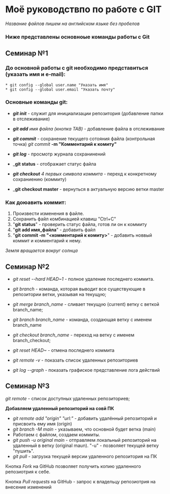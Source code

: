 # Моё руководствпо по работе с GIT 
*Название файлов пишем на английском языке без пробелов*


### Ниже представлены основноые команды работы с Git

## Семинар №1
### До основной работы с git необходимо представиться (указать имя и e-mail):

    * git config --global user.name "Указать имя" 
    * git config --global user.email "Указать почту"

###  Основные команды git:
* _**git init**_ -  служит для инициализации репозитория (добавление папки в отслеживание)

* _**git add**_ *имя файла (кнопка TAB)* - добавление файла в отслеживание 

* _**git commit**_ - сохранение текущего сотояния файла (контрольная точка) *git commit* **-m "Комментарий к комиту"** 

* _**git log**_ - просмотр журнала сохранинений 

* _**git status** - отображает статус файла

* _**git checkout** 4 первых символа коммита_ - перехд к конкретному сохраниению (коммиту)
* _**git checkout master** - вернуться в актуальную версию ветки master

### Как доюавить коммит:
1. Произвести изменения в файле.
2. Сохранить файл комбинацией клавиш "Ctrl+C"
3. "**git status**" - проверить статус файла, готов ли он к коммиту
4. "**git add имя_файла**" - добавить файл
5. "**git commit -m "<комментарий к комиту>**" - добавить новвый коммит и комментарий к нему.

*Земля вращается вокруг солнца*

## Семинар №2

* *git reset --hard HEAD~1* - полное удаление последнего коммита.

* *git branch* - команда, которая выводит все существующие в репозитории ветки, указывая на текущую; 
* *git merge branch_name* - сливает текущую (current) ветку с веткой branch_name; 

* *git branch branch_name* - команда, создающая ветку с именем branch_name
* *git checkout branch_name* - переход на ветку с именем branch_checkout;
* *git reset HEAD~* - отмена последнего коммита
* *git remote -v* - показать список удаленных репозиториев
* *git log --graph* - показать графиское представление лога действий

## Семинар №3
 *git remote* - список доступных удаленных репозиториев;

**Добавляем удаленный репозиторий на совй ПК** 

*  *git remote add "origin" "url:"* - добавить удалённый репозиторий и присвоить ему имя (origin) 
* *git branch -M main* - указываем, что основной будет ветка (main) 
* Работаем с файлом, создаем коммиты.
* *git push -u original main* - отправляем локальный репозиторий на удаленный в ветку (original maun). "-u" - позволяет текущей ветку "пушить".
* *git pull* - загрузка текущей версии удаленного репозитория на ПК

Кнопка *Fork* на GitHub позволяет получить копию удаленного репозиотрия к себе.

Кнопка *Pull requests* на GitHub - запрос к владельцу репозиотрия на внесение изменений 